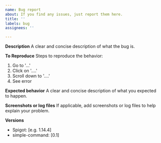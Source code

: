 ```yaml
---
name: Bug report
about: If you find any issues, just report them here.
title: ''
labels: bug
assignees: ''

---
```


**Description**
A clear and concise description of what the bug is.

**To Reproduce**
Steps to reproduce the behavior:
1. Go to '...'
2. Click on '....'
3. Scroll down to '....'
4. See error

**Expected behavior**
A clear and concise description of what you expected to happen.

**Screenshots or log files**
If applicable, add screenshots or log files to help explain your problem.

**Versions**
 - Spigot: [e.g. 1.14.4]
 - simple-command: [0.1]
